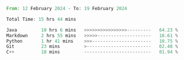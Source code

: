 <!--<div align=center><img src="https://leetcard.jacoblin.cool/CalvinWan0101"></div>-->

<!--START_SECTION:waka-->

```rust
From: 12 February 2024 - To: 19 February 2024

Total Time: 15 hrs 44 mins

Java         10 hrs 6 mins   >>>>>>>>>>>>>>>>---------   64.23 %
Markdown     2 hrs 55 mins   >>>>>--------------------   18.61 %
Python       1 hr 41 mins    >>>----------------------   10.75 %
Git          23 mins         >------------------------   02.48 %
C++          18 mins         -------------------------   01.94 %
```

<!--END_SECTION:waka-->
